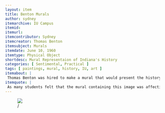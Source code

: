 ```yaml
---
layout: item
title: Benton Murals
author: sydney
itemarchive: IU Campus
itemid: 
itemurl: 
itemcontributor: Sydney 
itemcreator: Thomas Benton
itemsubject: Murals
itemdate: June 10, 1960
itemtype: Physical Object
shortdesc: Mural Representaion of Indiana's History
categories: [ Sentimental, Practical ]
tags: [ paintings, mural, history, IU, art ]
itemabout: |
 Thomas Benton was hired to make a mural that would present the history of Indiana for the Chicago World’s Fair, in 1933. These murals have sparked controversy as one particular panel contains a depiction of the Ku Klux Klan. 
itemquote: |
 As many students felt that the mural containing this image was affecting their learning, the room in Woodburn hall that contains it no longer holds class. 
---
```


<figure>
  <img src="https://www.jstor.org/stable/27792973?seq=2#metadata_info_tab_contents"/>
  <figcaption>  /</figcaption>
</figure>
